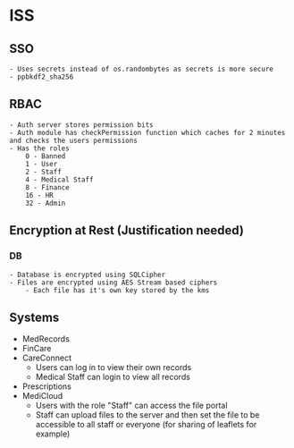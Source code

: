 # ISS

## SSO
    - Uses secrets instead of os.randombytes as secrets is more secure
    - ppbkdf2_sha256
## RBAC
    - Auth server stores permission bits
    - Auth module has checkPermission function which caches for 2 minutes and checks the users permissions
    - Has the roles
        0 - Banned
        1 - User
        2 - Staff
        4 - Medical Staff
        8 - Finance
        16 - HR
        32 - Admin
## Encryption at Rest (Justification needed)
### DB
    - Database is encrypted using SQLCipher
    - Files are encrypted using AES Stream based ciphers
        - Each file has it's own key stored by the kms
## Systems
- MedRecords
- FinCare
- CareConnect
    - Users can log in to view their own records
    - Medical Staff can login to view all records
- Prescriptions
- MediCloud
    - Users with the role "Staff" can access the file portal
    - Staff can upload files to the server and then set the file to be accessible to all staff or everyone (for sharing of leaflets for example)


